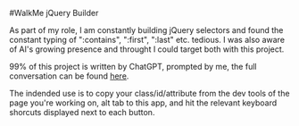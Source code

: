#WalkMe jQuery Builder

As part of my role, I am constantly building jQuery selectors and found the constant typing of ":contains", ":first", ":last" etc. tedious.
I was also aware of AI's growing presence and throught I could target both with this project.

99% of this project is written by ChatGPT, prompted by me, the full conversation can be found [here](https://chat.openai.com/share/6e23d6a0-404c-4250-837e-c9a2fb4abc21).

The indended use is to copy your class/id/attribute from the dev tools of the page you're working on, alt tab to this app, and hit the relevant keyboard shorcuts displayed next to each button.
